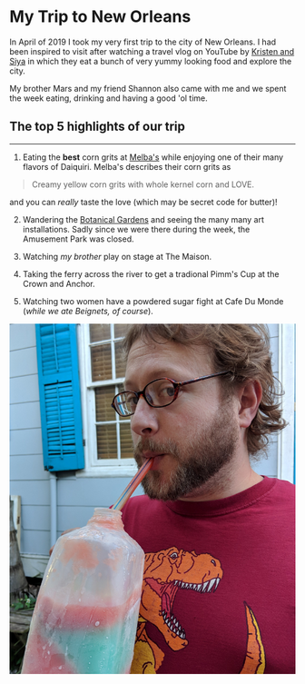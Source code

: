 # My Trip to New Orleans

In April of 2019 I took my very first trip to the city of New Orleans. I had been inspired to visit after watching a travel vlog on YouTube by [Kristen and Siya](https://www.youtube.com/watch?v=EGV5kfjCzgM) in which they eat a bunch of very yummy looking food and explore the city. 

My brother Mars and my friend Shannon also came with me and we spent the week eating, drinking and having a good 'ol time. 

## The top 5 highlights of our trip
-----------------------------------

1. Eating the **best** corn grits at [Melba's](https://melbas.com/) while enjoying one of their many flavors of Daiquiri. Melba's describes their corn grits as 
> Creamy yellow corn grits with whole kernel corn and LOVE.

and you can _really_ taste the love (which may be secret code for butter)!

2. Wandering the [Botanical Gardens](https://neworleanscitypark.com/botanical-garden)  and seeing the many many art installations. Sadly since we were there during the week, the Amusement Park was closed. 

3. Watching _my brother_ play on stage at The Maison.

4. Taking the ferry across the river to get a tradional Pimm's Cup at the Crown and Anchor.

5. Watching two women have a powdered sugar fight at Cafe Du Monde (_while we ate Beignets, of course_).

![Mars drinking a daiquiri](images\mars-drinking-daiquiri.jpg)


